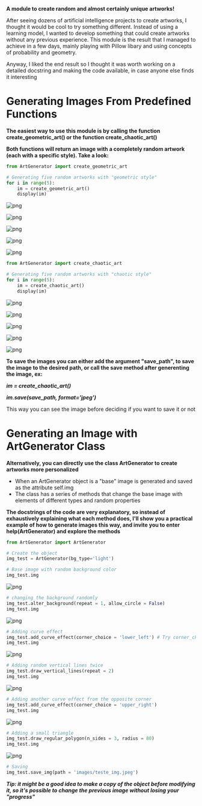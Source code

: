 **A module to create random and almost certainly unique artworks!**

After seeing dozens of artificial intelligence projects to create artworks, I thought it would be cool to try something different. Instead of using a learning model, I wanted to develop something that could create artworks without any previous experience. This module is the result that I managed to achieve in a few days, mainly playing with Pillow libary and using concepts of probability and geometry.

Anyway, I liked the end result so I thought it was worth working on a detailed docstring and making the code available, in case anyone else finds it interesting

# Generating Images From Predefined Functions

**The easiest way to use this module is by calling the function create_geometric_art() or the function create_chaotic_art()**

**Both functions will return an image with a completely random artwork (each with a specific style). Take a look:**


```python
from ArtGenerator import create_geometric_art

# Generating five random artworks with "geometric style"
for i in range(5):
    im = create_geometric_art()
    display(im)
```


    
![png](output_3_0.png)
    



    
![png](output_3_1.png)
    



    
![png](output_3_2.png)
    



    
![png](output_3_3.png)
    



    
![png](output_3_4.png)
    



```python
from ArtGenerator import create_chaotic_art

# Generating five random artworks with "chaotic style"
for i in range(5):
    im = create_chaotic_art()
    display(im)
```


    
![png](output_4_0.png)
    



    
![png](output_4_1.png)
    



    
![png](output_4_2.png)
    



    
![png](output_4_3.png)
    



    
![png](output_4_4.png)
    


**To save the images you can either add the argument "save_path", to save the image to the desired path, or call the save method after generenting the image, ex:**

***im = create_chaotic_art()***

***im.save(save_path, format='jpeg')***

This way you can see the image before deciding if you want to save it or not


# Generating an Image with ArtGenerator Class

**Alternatively, you can directly use the class ArtGenerator to create artworks more personalized**

+ When an ArtGenerator object is a "base" image is generated and saved as the attribute self.img
+ The class has a series of methods that change the base image with elements of different types and random properties

**The docstrings of the code are very explanatory, so instead of exhaustively explaining what each method does, I'll show you a practical example of how to generate images this way, and invite you to enter help(ArtGenerator) and explore the methods**



```python
from ArtGenerator import ArtGenerator

# Create the object
img_test = ArtGenerator(bg_type='light')
```


```python
# Base image with random background color
img_test.img
```




    
![png](output_9_0.png)
    




```python
# changing the background randomly
img_test.alter_background(repeat = 1, allow_circle = False)
img_test.img
```




    
![png](output_10_0.png)
    




```python
# Adding curve effect
img_test.add_curve_effect(corner_choice = 'lower_left') # Try corner_choice = 'middle' for a spiral effect
img_test.img
```




    
![png](output_11_0.png)
    




```python
# Adding random vertical lines twice 
img_test.draw_vertical_lines(repeat = 2)
img_test.img
```




    
![png](output_12_0.png)
    




```python
# Adding another curve effect from the opposite corner
img_test.add_curve_effect(corner_choice = 'upper_right') 
img_test.img
```




    
![png](output_13_0.png)
    




```python
# Adding a small triangle
img_test.draw_regular_polygon(n_sides = 3, radius = 80) 
img_test.img
```




    
![png](output_14_0.png)
    




```python
# Saving 
img_test.save_img(path = 'images/teste_img.jpeg')
```

***Tip: it might be a good idea to make a copy of the object before modifying it, so it's possible to change the previous image without losing your "progress"***
